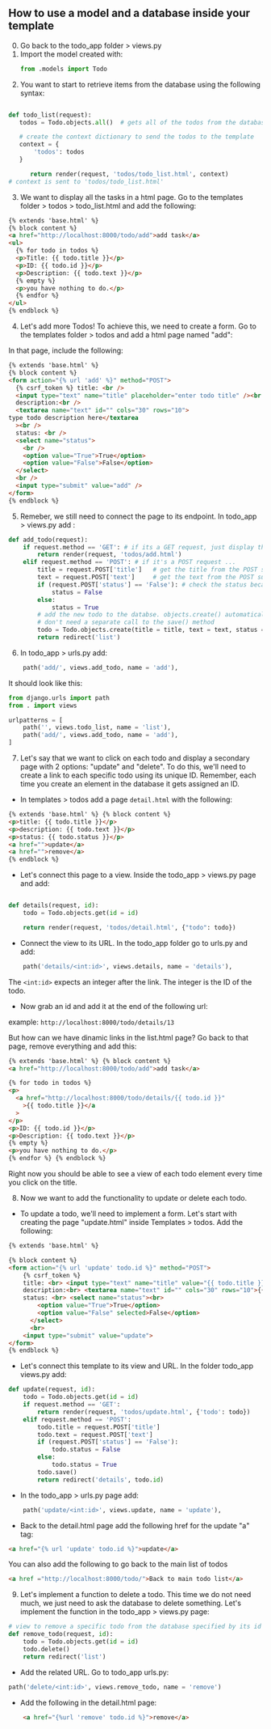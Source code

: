 ## How to use a model and a database inside your template

0. Go back to the todo_app folder > views.py
1. Import the model created with:
   ```python
   from .models import Todo
   ```
2. You want to start to retrieve items from the database using the following syntax:


```python

def todo_list(request):
   todos = Todo.objects.all()  # gets all of the todos from the database and store them in todos

   # create the context dictionary to send the todos to the template
   context = {
       'todos': todos
   }

      return render(request, 'todos/todo_list.html', context)
# context is sent to 'todos/todo_list.html'
```

3. We want to display all the tasks in a html page. Go to the templates folder > todos > todo_list.html and add the following:

```html
{% extends 'base.html' %}
{% block content %}
<a href="http://localhost:8000/todo/add">add task</a>
<ul>
  {% for todo in todos %}
  <p>Title: {{ todo.title }}</p>
  <p>ID: {{ todo.id }}</p>
  <p>Description: {{ todo.text }}</p>
  {% empty %}
  <p>you have nothing to do.</p>
  {% endfor %}
</ul>
{% endblock %}
```

4. Let's add more Todos! To achieve this, we need to create a form. Go to the templates folder > todos and add a html page named "add":

In that page, include the following:

```html
{% extends 'base.html' %}
{% block content %}
<form action="{% url 'add' %}" method="POST">
  {% csrf_token %} title: <br />
  <input type="text" name="title" placeholder="enter todo title" /><br />
  description:<br />
  <textarea name="text" id="" cols="30" rows="10">
type todo description here</textarea
  ><br />
  status: <br />
  <select name="status">
    <br />
    <option value="True">True</option>
    <option value="False">False</option>
  </select>
  <br />
  <input type="submit" value="add" />
</form>
{% endblock %}
```

5. Remeber, we still need to connect the page to its endpoint. In todo_app > views.py add :

```python
def add_todo(request):
    if request.method == 'GET': # if its a GET request, just display the todos/add.html template
        return render(request, 'todos/add.html')
    elif request.method == 'POST': # if it's a POST request ...
        title = request.POST['title']   # get the title from the POST submission, this comes form a form
        text = request.POST['text']     # get the text from the POST submission, this comes form a form
        if (request.POST['status'] == 'False'): # check the status because it's a string and booleans are not strings
            status = False
        else:
            status = True
        # add the new todo to the databse. objects.create() automatically saves the new todo for us so we
        # don't need a separate call to the save() method
        todo = Todo.objects.create(title = title, text = text, status = status)
        return redirect('list')
```

6. In todo_app > urls.py add:

```python
    path('add/', views.add_todo, name = 'add'),
```

It should look like this:

```python
from django.urls import path
from . import views

urlpatterns = [
    path('', views.todo_list, name = 'list'),
    path('add/', views.add_todo, name = 'add'),
]
```
7. Let's say that we want to click on each todo and display a secondary page with 2 options: "update" and "delete". To do this, we'll need to create a link to each specific todo using its unique ID. Remember, each time you create an element in the database it gets assigned an ID.

- In templates > todos add a page `detail.html` with the following:

```html
{% extends 'base.html' %} {% block content %}
<p>title: {{ todo.title }}</p>
<p>description: {{ todo.text }}</p>
<p>status: {{ todo.status }}</p>
<a href="">update</a>
<a href="">remove</a>
{% endblock %}
```

- Let's connect this page to a view. Inside the todo_app > views.py page and add:

```python

def details(request, id):
    todo = Todo.objects.get(id = id)

    return render(request, 'todos/detail.html', {"todo": todo})

```

- Connect the view to its URL. In the todo_app folder go to urls.py and add:

```python
    path('details/<int:id>', views.details, name = 'details'),
```

The `<int:id>` expects an integer after the link. The integer is the ID of the todo.

- Now grab an id and add it at the end of the following url:

example: `http://localhost:8000/todo/details/13`

But how can we have dinamic links in the list.html page? Go back to that page, remove everything and add this:

```html
{% extends 'base.html' %} {% block content %}
<a href="http://localhost:8000/todo/add">add task</a>

{% for todo in todos %}
<p>
  <a href="http://localhost:8000/todo/details/{{ todo.id }}"
    >{{ todo.title }}</a
  >
</p>
<p>ID: {{ todo.id }}</p>
<p>Description: {{ todo.text }}</p>
{% empty %}
<p>you have nothing to do.</p>
{% endfor %} {% endblock %}
```

Right now you should be able to see a view of each todo element every time you click on the title.

8. Now we want to add the functionality to update or delete each todo. 

- To update a todo, we'll need to implement a form. Let's start with creating the page "update.html" inside Templates > todos. Add the following:

```html
{% extends 'base.html' %}

{% block content %}
<form action="{% url 'update' todo.id %}" method="POST">
    {% csrf_token %}
    title: <br> <input type="text" name="title" value="{{ todo.title }}"><br>
    description:<br> <textarea name="text" id="" cols="30" rows="10">{{ todo.text }}</textarea><br>
    status: <br> <select name="status"><br>
        <option value="True">True</option>
        <option value="False" selected>False</option>
      </select> 
      <br>
    <input type="submit" value="update">
</form>
{% endblock %}
```

- Let's connect this template to its view and URL. In the folder todo_app views.py add:

```python
def update(request, id):
    todo = Todo.objects.get(id = id)
    if request.method == 'GET':
        return render(request, 'todos/update.html', {'todo': todo})
    elif request.method == 'POST':
        todo.title = request.POST['title']
        todo.text = request.POST['text']
        if (request.POST['status'] == 'False'):
            todo.status = False
        else:
            todo.status = True
        todo.save()
        return redirect('details', todo.id)
```
- In the todo_app > urls.py page add:

```python
    path('update/<int:id>', views.update, name = 'update'),
```
- Back to the detail.html page add the following href for the update "a" tag:

```html
<a href="{% url 'update' todo.id %}">update</a>
```
You can also add the following to go back to the main list of todos

```html
<a href ="http://localhost:8000/todo/">Back to main todo list</a>
```

9. Let's implement a function to delete a todo. This time we do not need much, we just need to ask the database to delete something. Let's implement the function in the todo_app > views.py page:

```python
# view to remove a specific todo from the database specified by its id
def remove_todo(request, id):
    todo = Todo.objects.get(id = id)
    todo.delete()
    return redirect('list')
```

- Add the related URL. Go to todo_app urls.py:

```python
path('delete/<int:id>', views.remove_todo, name = 'remove')
```
- Add the following in the detail.html page:

```html
    <a href="{%url 'remove' todo.id %}">remove</a>

```



